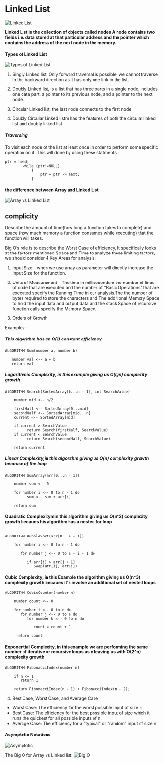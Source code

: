# Linked List

![Linked List](https://www.101computing.net/wp/wp-content/uploads/linked-list.png)

**Linked List is the collection of objects called nodes A node contains two fields i.e. data stored at that particular address and the pointer which contains the address of the next node in the memory.**

#### Types of Linked List
![Types of Linked List](https://miro.medium.com/max/875/1*AeMDLFUjR0w0J4n8CP4H6g.jpeg)

1. Singly Linked list, Only forward traversal is possible; we cannot traverse in the backward direction as it has only one link in the list.

2. Doubly Linked list,  is a list that has three parts in a single node, includes one data part, a pointer to its previous node, and a pointer to the next node.

3. Circular Linked list, the last node connects to the first node
4. Doubly Circular Linked listm has the features of both the circular linked list and doubly linked list.

##### Traversing 
To visit each node of the list at least once in order to perform some specific operation on it.
This will done by using these statments :
```
ptr = head;   
        while (ptr!=NULL)  
            {  
                ptr = ptr -> next;  
            }  

```
#### the difference between Array and Linked List
![Array vs Linked List](https://miro.medium.com/max/875/1*yZ3qwI2I2iR2C3KgafQhsA.png)


## complicity 
Describe the amount of time(how long a function takes to complete) and space (how much memory a function consumes while executing) that the function will takes.

Big O’s role is to describe the Worst Case of efficiency, It specifically looks at the factors mentioned Space and Time to analyze these limiting factors, we should consider 4 Key Areas for analysis:
1. Input Size - when we use array as parameter will directly increase the Input Size for the function.
2. Units of Measurement - The time in millisecondsm the number of lines of code that are executed and the number of “Basic Operations” that are executed specify the Running Time in our analysis.The the number of bytes required to store the characters and The additional Memory Space  to hold the input data and output data and the stack Space of recursive function calls specify the Memory Space.
 
3. Orders of Growth

Examples: 
##### This algorithm has an O(1) constant efficiency

```
ALGORITHM Sum(number a, number b)

   number val <-- a + b
   return val
```

##### Logarithmic Complexity, in this example giving us O(lgn) complexity growth

```
AlGORITHM Search(SortedArray[0...n - 1], int SearchValue)

    number mid <-- n/2

    firstHalf <-- SortedArray[0...mid]
    secondHalf <-- SortedArray[mid...n]
    current <-- SortedArray[mid]

    if current > SearchValue
          return Search(firstHalf, SearchValue)
    if current < SearchValue
          return Search(secondHalf, SearchValue)

    return current

```

##### Linear Complexity,in this algorithm giving us O(n) complexity growth because of the loop

```
ALGORITHM SumArray(arr[0...n - 1])

    number sum <-- 0

    for number i <-- 0 to n - 1 do
          sum <-- sum + arr[i]

    return sum 
```

#### Quadratic Complexitymin this algorithm giving us O(n^2) complexity growth becaues his algorithm has a nested for loop 

```

ALGORITHM BubbleSort(arr[0...n - 1])

    for number i <-- 0 to n - 1 do

       for number j <-- 0 to n - i - 1 do

          if arr[j] > arr[j + 1]
             Swap(arr[i], arr[j])

```

#### Cubic Complexity, in this Example the algorithm giving us O(n^3) complexity growth becaues it's involve an additional set of nested loops

```
ALGORITHM CubicCounter(number n)

    number count <-- 0

    for number i <-- 0 to n do
       for number j <-- 0 to n do
          for number k <-- 0 to n do

             count = count + 1

     return count
```

#### Exponential Complexity, in this example we are performing the same number of iterative or recursive loops as n leaving us with O(2^n) complexity growth

```
ALGORITHM FibonacciIndex(number n)

    if n <= 1
       return 1

    return FibonacciIndex(n - 1) + FibonacciIndex(n - 2);
```
4. Best Case, Worst Case, and Average Case
* Worst Case: The efficiency for the worst possible input of size n
* Best Case: The efficiency for the best possible input of size which it runs the quickest for all possible inputs of n.
* Average Case: The efficiency for a “typical” or “random” input of size n.

#### Asymptotic Notations
![Asymptotic](https://slideplayer.com/slide/7929497/25/images/26/Basic+asymptotic+efficiency+of+code.jpg)


The Big O for Array vs Linked list:
![Big O ](https://miro.medium.com/max/3000/1*3IlTLK_S0HmATuYQGxcbUA.png)	